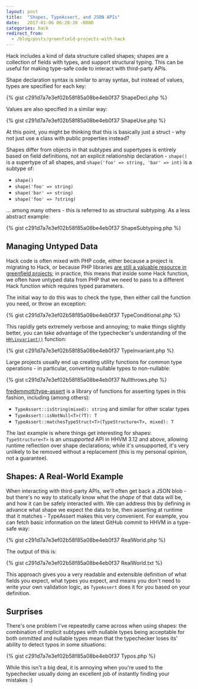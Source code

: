 ```yaml
---
layout: post
title:  "Shapes, TypeAssert, and JSON APIs"
date:   2017-01-06 06:20:30 -0800
categories: hack
redirect_from:
  - /blog/posts/greenfield-projects-with-hack
---
```


Hack includes a kind of data structure called shapes; shapes are a collection
of fields with types, and support structural typing. This can be useful for
making type-safe code to interact with third-party APIs.

<!--more-->

Shape declaration syntax is similar to array syntax, but instead of
values, types are specified for each key:

{% gist c291d7a7e3ef02b58f85a08be4eb0f37 ShapeDecl.php %}

Values are also specified in a similar way:

{% gist c291d7a7e3ef02b58f85a08be4eb0f37 ShapeUse.php %}

At this point, you might be thinking that this is basically just
a struct - why not just use a class with public properties instead?

Shapes differ from objects in that subtypes and supertypes is entirely
based on field definitions, not an explicit relationship declaration -
`shape()` is a supertype of all shapes, and
`shape('foo' => string, 'bar' => int)` is a subtype
of:

* `shape()`
* `shape('foo' => string)`
* `shape('bar' => string)`
* `shape('foo' => ?string)`

... among many others - this is referred to as structural subtyping.
As a less abstract example:

{% gist c291d7a7e3ef02b58f85a08be4eb0f37 ShapeSubtyping.php %}

## Managing Untyped Data

Hack code is often mixed with PHP code, either because a
project is migrating to Hack, or because PHP libraries
[are still a valuable resource in greenfield projects](/blog/posts/greenfield-projects-with-hack);
in practice, this means that inside some Hack function, we often have
untyped data from PHP that we need to pass to a different Hack
function which requires typed parameters.

The initial way to do this was to check the type, then either call the
function you need, or throw an exception:

{% gist c291d7a7e3ef02b58f85a08be4eb0f37 TypeConditional.php %}

This rapidly gets extremely verbose and annoying; to make things
slightly better, you can take advantage of the typechecker's
understanding of the
[`HH\invariant()`](https://docs.hhvm.com/hack/reference/function/HH.invariant/)
function:

{% gist c291d7a7e3ef02b58f85a08be4eb0f37 TypeInvariant.php %}

Large projects usually end up creating utility functions for common
type operations - in particular, converting nullable types to
non-nullable:

{% gist c291d7a7e3ef02b58f85a08be4eb0f37 Nullthrows.php %}

[fredemmott/type-assert](https://github.com/fredemmott/type-assert/)
is a library of functions for asserting types in this fashion, including
(among others):

* `TypeAssert::isString(mixed): string` and similar
  for other scalar types
* `TypeAssert::isNotNull<T>(?T): T`
* `TypeAssert::matchesTypeStruct<T>(TypeStructure<T>, mixed): T`

The last example is where things get interesting for shapes:
`TypeStructure<T>` is an *unsupported* API
in HHVM 3.12 and above, allowing runtime reflection over shape
declarations; while it's unsupported, it's very unlikely to be
removed without a replacement (this is my personal opinion, not a
guarantee).

## Shapes: A Real-World Example

When interacting with third-party APIs, we'll often get back a JSON
blob - but there's no way to statically know what the *shape*
of that data will be, and how it can be safely interacted with. We can
address this by defining in advance what shape we expect the data to
be, then asserting at runtime that it matches - TypeAssert makes this
very convenient. For example, you can fetch basic information on
the latest GitHub commit to HHVM in a type-safe way:

{% gist c291d7a7e3ef02b58f85a08be4eb0f37 RealWorld.php %}

The output of this is:

{% gist c291d7a7e3ef02b58f85a08be4eb0f37 RealWorld.txt %}

This approach gives you a very readable and extensible definition of
what fields you expect, what types you expect, and means you don't
need to write your own validation logic, as `TypeAssert`
does it for you based on your definition.

## Surprises

There's one problem I've repeatedly came across when using shapes: the
combination of implicit subtypes with nullable types being acceptable
for both ommitted and nullable types mean that the typechecker loses
its' ability to detect typos in some situations:

{% gist c291d7a7e3ef02b58f85a08be4eb0f37 Typos.php %}

While this isn't a big deal, it is annoying when you're used to the
typechecker usually doing an excellent job of instantly finding your
mistakes :)
